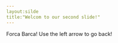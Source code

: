 ```yaml
---
layout:silde
title:"Welcom to our second slide!"
---
```

Forca Barca!
Use the left arrow to go back!
